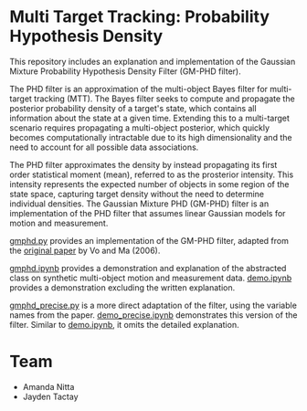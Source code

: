 # Multi Target Tracking: Probability Hypothesis Density

This repository includes an explanation and implementation of the Gaussian Mixture Probability Hypothesis Density Filter (GM-PHD filter).

The PHD filter is an approximation of the multi-object Bayes filter for multi-target tracking (MTT). The Bayes filter seeks to compute and propagate the posterior probability density of a target's state, which contains all information about the state at a given time. Extending this to a multi-target scenario requires propagating a multi-object posterior, which quickly becomes computationally intractable due to its high dimensionality and the need to account for all possible data associations.

The PHD filter approximates the density by instead propagating its first order statistical moment (mean), referred to as the prosterior intensity. This intensity represents the expected number of objects in some region of the state space, capturing target density without the need to determine individual densities. The Gaussian Mixture PHD (GM-PHD) filter is an implementation of the PHD filter that assumes linear Gaussian models for motion and measurement.

[gmphd.py](gmphd.py) provides an implementation of the GM-PHD filter, adapted from the [original paper](https://ieeexplore.ieee.org/document/1710358) by Vo and Ma (2006).

[gmphd.ipynb](gmphd.ipynb) provides a demonstration and explanation of the abstracted class on synthetic multi-object motion and measurement data. [demo.ipynb](demo.ipynb) provides a demonstration excluding the written explanation.

[gmphd_precise.py](gmphd_precise.py) is a more direct adaptation of the filter, using the variable names from the paper. [demo_precise.ipynb](demo_precise.ipynb) demonstrates this version of the filter. Similar to [demo.ipynb](demo.ipynb), it omits the detailed explanation.

# Team
- Amanda Nitta
- Jayden Tactay